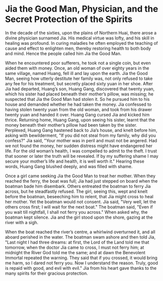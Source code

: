 # Jia the Good Man, Physician, and the Secret Protection of the Spirits

In the decade of the sixties, upon the plains of Northern Huai, there arose a divine physician surnamed Jia. His medical virtue was lofty, and his skill in healing was profound. In curing maladies he often employed the teaching of cause and effect to enlighten men, thereby restoring health to both body and mind. Hence the people called him Jia the Good Man.

When he encountered poor sufferers, he took not a single coin, but even aided them with money. Once, an old woman of over eighty years in the same village, named Huang, fell ill and lay upon the earth. Jia the Good Man, seeing how utterly destitute her family was, not only refused to take any fee for his treatment, but secretly placed sixty yuan in her shoe. After Jia had departed, Huang’s son, Huang Gang, discovered that twenty yuan, which his sister had placed beneath their mother’s pillow, was missing; he suspected that Jia the Good Man had stolen it. So he pursued him to his house and demanded whether he had taken the money. Jia confessed to having stolen twenty yuan from the old woman, and took from his drawer twenty yuan and handed it over. Huang Gang cursed Jia and kicked him thrice. Returning home, Huang Gang, upon seeing his sister, learnt that the money beneath their mother’s pillow had been taken by the sister. Perplexed, Huang Gang hastened back to Jia’s house, and knelt before him, asking with bewilderment, "If you did not steal from my family, why did you confess?" Jia said, "Your mother was in peril and must not be angered. Had we not found the money, her sudden distress might have endangered her life. For the old woman’s health, I was compelled to admit to the theft. I trust that sooner or later the truth will be revealed. If by my suffering shame I may secure your mother’s life and health, it is well worth it." Hearing these words, Huang Gang blushed deeply, and was filled with shame.

Once a girl came seeking Jia the Good Man to treat her mother. When they reached the ferry, the boat was full; Jia had just stepped on board when the boatman bade him disembark. Others entreated the boatman to ferry Jia across, but he steadfastly refused. The girl, seeing this, wept and knelt before the boatman, beseeching him to relent, that Jia might cross to heal her mother. Yet the boatman would not consent. Jia said, "Very well, let the others cross first; I will wait for the next boat." The boatman said, "Even if you wait till nightfall, I shall not ferry you across." When asked why, the boatman kept silence. Jia and the girl stood upon the shore, gazing at the river with a sigh.

When the boat reached the river’s centre, a whirlwind overturned it, and all aboard perished in the water. The boatman swam ashore and then told Jia, "Last night I had three dreams: at first, the Lord of the Land told me that tomorrow, when the doctor Jia came to cross, I must not ferry him; at midnight the River God told me the same; and at dawn the Benevolent Immortal repeated the warning. They said that if you crossed, it would bring me harm, so I dared not ferry you. Now I understand the reason. Truly, good is repaid with good, and evil with evil." Jia from his heart gave thanks to the many spirits for their gracious protection.
